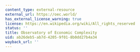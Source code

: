 ```yaml
---
content_type: external-resource
external_url: https://oec.world/
has_external_license_warning: true
license: https://en.wikipedia.org/wiki/All_rights_reserved
status: ''
title: Observatory of Economic Complexity
uid: ab26deb5-ab7d-4205-9f01-8b0dd27b4a34
wayback_url: ''
---
```

